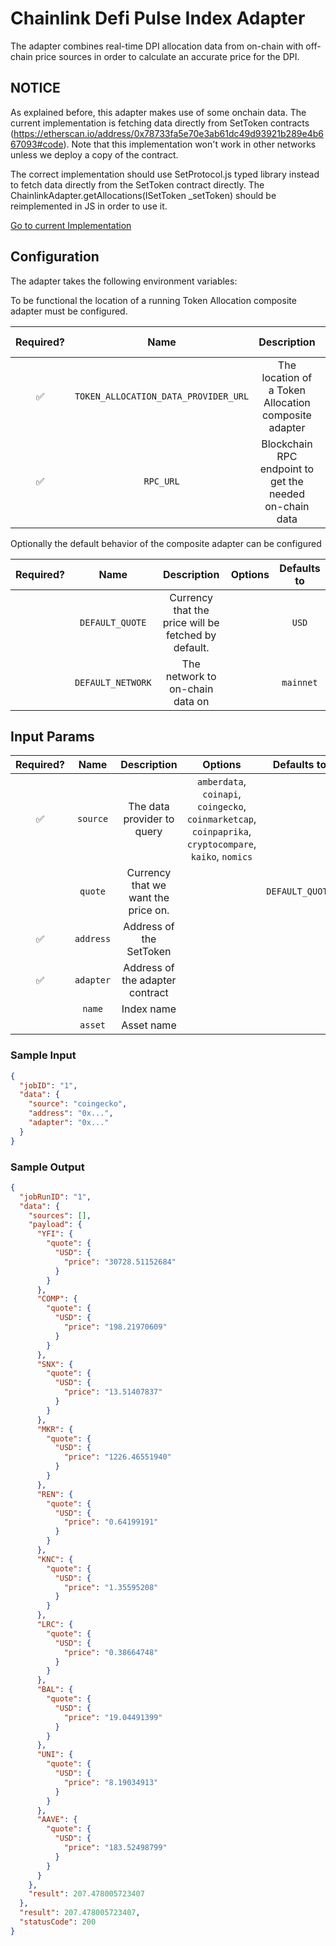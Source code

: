 # Chainlink Defi Pulse Index Adapter

The adapter combines real-time DPI allocation data from on-chain with off-chain price sources in order to calculate an accurate price for the DPI.

## NOTICE

As explained before, this adapter makes use of some onchain data. The current implementation is fetching data directly from SetToken contracts (https://etherscan.io/address/0x78733fa5e70e3ab61dc49d93921b289e4b667093#code). Note that this implementation won't work in other networks unless we deploy a copy of the contract.

The correct implementation should use SetProtocol.js typed library instead to fetch data directly from the SetToken contract directly.
The ChainlinkAdapter.getAllocations(ISetToken \_setToken) should be reimplemented in JS in order to use it.

[Go to current Implementation](./src/index-allocations/index.ts)

## Configuration

The adapter takes the following environment variables:

To be functional the location of a running Token Allocation composite adapter must be configured.

| Required? |                 Name                 |                       Description                       | Options | Defaults to |
| :-------: | :----------------------------------: | :-----------------------------------------------------: | :-----: | :---------: |
|    ✅     | `TOKEN_ALLOCATION_DATA_PROVIDER_URL` |  The location of a Token Allocation composite adapter   |         |             |
|    ✅     |              `RPC_URL`               | Blockchain RPC endpoint to get the needed on-chain data |         |             |

Optionally the default behavior of the composite adapter can be configured

| Required? |       Name        |                     Description                     | Options | Defaults to |
| :-------: | :---------------: | :-------------------------------------------------: | :-----: | :---------: |
|           |  `DEFAULT_QUOTE`  | Currency that the price will be fetched by default. |         |    `USD`    |
|           | `DEFAULT_NETWORK` |           The network to on-chain data on           |         |  `mainnet`  |

## Input Params

| Required? |   Name    |             Description             |                                                 Options                                                 |   Defaults to   |
| :-------: | :-------: | :---------------------------------: | :-----------------------------------------------------------------------------------------------------: | :-------------: |
|    ✅     | `source`  |     The data provider to query      | `amberdata`, `coinapi`, `coingecko`, `coinmarketcap`, `coinpaprika`, `cryptocompare`, `kaiko`, `nomics` |                 |
|           |  `quote`  | Currency that we want the price on. |                                                                                                         | `DEFAULT_QUOTE` |
|    ✅     | `address` |       Address of the SetToken       |                                                                                                         |                 |
|    ✅     | `adapter` |   Address of the adapter contract   |                                                                                                         |                 |
|           |  `name`   |             Index name              |                                                                                                         |                 |
|           |  `asset`  |             Asset name              |                                                                                                         |                 |

### Sample Input

```json
{
  "jobID": "1",
  "data": {
    "source": "coingecko",
    "address": "0x...",
    "adapter": "0x..."
  }
}
```

### Sample Output

```json
{
  "jobRunID": "1",
  "data": {
    "sources": [],
    "payload": {
      "YFI": {
        "quote": {
          "USD": {
            "price": "30728.51152684"
          }
        }
      },
      "COMP": {
        "quote": {
          "USD": {
            "price": "198.21970609"
          }
        }
      },
      "SNX": {
        "quote": {
          "USD": {
            "price": "13.51407837"
          }
        }
      },
      "MKR": {
        "quote": {
          "USD": {
            "price": "1226.46551940"
          }
        }
      },
      "REN": {
        "quote": {
          "USD": {
            "price": "0.64199191"
          }
        }
      },
      "KNC": {
        "quote": {
          "USD": {
            "price": "1.35595208"
          }
        }
      },
      "LRC": {
        "quote": {
          "USD": {
            "price": "0.38664748"
          }
        }
      },
      "BAL": {
        "quote": {
          "USD": {
            "price": "19.04491399"
          }
        }
      },
      "UNI": {
        "quote": {
          "USD": {
            "price": "8.19034913"
          }
        }
      },
      "AAVE": {
        "quote": {
          "USD": {
            "price": "183.52498799"
          }
        }
      }
    },
    "result": 207.478005723407
  },
  "result": 207.478005723407,
  "statusCode": 200
}
```
